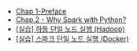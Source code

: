 - [Chap 1-Preface](https://litd.tistory.com/634)
- [Chap.2 - Why Spark with Python?](https://litd.tistory.com/635)
- [[실습] 하둡 단일 노드 실행 (Hadoop)](https://litd.tistory.com/636)
- [[실습] 스파크 단일 노드 실행 (Docker)](https://litd.tistory.com/637)
